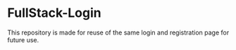 # FullStack-Login
This repository is made for reuse of the same login and registration page for future use.

